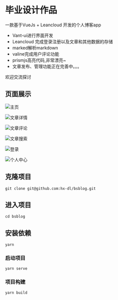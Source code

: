 # 毕业设计作品
一款基于VueJs + Leancloud 开发的个人博客app

 - Vant-ui进行界面开发
 - Leancloud 完成登录注册以及文章和其他数据的存储
 - marked解析markdown
 - valine完成用户评论功能
 - prismjs高亮代码,非常漂亮~
 - 文章发布、管理功能正在完善中。。。

欢迎交流探讨

## 页面展示


![主页](https://thumbnail0.baidupcs.com/thumbnail/b361993fbe82e94616e54933210d8fb3?fid=3893228660-250528-608566900830459&time=1555693200&rt=sh&sign=FDTAER-DCb740ccc5511e5e8fedcff06b081203-XLtNoYmqhuTVH4SJ8Th43ROi59o%3D&expires=8h&chkv=0&chkbd=0&chkpc=&dp-logid=2529664080089492088&dp-callid=0&size=c710_u400&quality=100&vuk=-&ft=video)

![文章详情](https://thumbnail0.baidupcs.com/thumbnail/0ded231b826325b19f0a6b59621b18d5?fid=3893228660-250528-12219663870507&time=1555693200&rt=sh&sign=FDTAER-DCb740ccc5511e5e8fedcff06b081203-FTaNq37V%2Fg%2BN%2ByKHwfOnL22mpPo%3D&expires=8h&chkv=0&chkbd=0&chkpc=&dp-logid=2529774622279682472&dp-callid=0&size=c710_u400&quality=100&vuk=-&ft=video)

![文章评论](https://thumbnail0.baidupcs.com/thumbnail/b9b45df7918ddc7120a1ade32c3ec939?fid=3893228660-250528-920827409871669&time=1555693200&rt=sh&sign=FDTAER-DCb740ccc5511e5e8fedcff06b081203-dBKmRJMiyClHPeJ4mQ%2BJzNR5pfw%3D&expires=8h&chkv=0&chkbd=0&chkpc=&dp-logid=2529867912765209514&dp-callid=0&size=c710_u400&quality=100&vuk=-&ft=video)

![文章搜索](https://thumbnail0.baidupcs.com/thumbnail/b430e006ece6ab12bfcdf39943dcd9db?fid=3893228660-250528-415742264673319&time=1555693200&rt=sh&sign=FDTAER-DCb740ccc5511e5e8fedcff06b081203-TsPdXZh4p0zLgzUfd7yAGn%2FuAZ0%3D&expires=8h&chkv=0&chkbd=0&chkpc=&dp-logid=2529922441325681222&dp-callid=0&size=c710_u400&quality=100&vuk=-&ft=video)

![登录](https://thumbnail0.baidupcs.com/thumbnail/7bba1dd892629ec01f8f947200de0c6f?fid=3893228660-250528-231011184311291&time=1555696800&rt=sh&sign=FDTAER-DCb740ccc5511e5e8fedcff06b081203-PDVGBgCbRiNB6PQvVJUYGuETRvg%3D&expires=8h&chkv=0&chkbd=0&chkpc=&dp-logid=2529958191054470549&dp-callid=0&size=c710_u400&quality=100&vuk=-&ft=video)

![个人中心](https://thumbnail0.baidupcs.com/thumbnail/473dc97e0dfa89cc00c7131f60e56617?fid=3893228660-250528-12722850261376&time=1555693200&rt=sh&sign=FDTAER-DCb740ccc5511e5e8fedcff06b081203-0SnX3w9EnfGYW6ivZPNae1Au6xM%3D&expires=8h&chkv=0&chkbd=0&chkpc=&dp-logid=2529693766084407576&dp-callid=0&size=c710_u400&quality=100&vuk=-&ft=video)

## 克隆项目
```
git clone git@github.com:hx-dl/bsblog.git
```

## 进入项目
```
cd bsblog
```
## 安装依赖
```
yarn
```
### 启动项目
```
yarn serve
```
### 项目构建
```
yarn build
```

